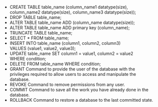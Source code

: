 - CREATE TABLE table_name (column_name1 datatype(size), column_name2 datatype(size), column_name3 datatype(size));
- DROP TABLE table_name;
- ALTER TABLE table_name ADD (column_name datatype(size));
- ALTER TABLE table_name ADD primary key (column_name);
- TRUNCATE TABLE table_name;
- SELECT * FROM table_name;
- INSERT INTO table_name (column1, column2, column3) VALUES (value1, value2, value3);
- UPDATE table_name SET column1 = value1, column2 = value2 WHERE condition;
- DELETE FROM table_name WHERE condition;
- GRANT Command to provide the user of the database with the privileges required to allow users to access and manipulate the database.
- REVOKE Command to remove permissions from any user.
- COMMIT Command to save all the work you have already done in the database.
- ROLLBACK Command to restore a database to the last committed state.

